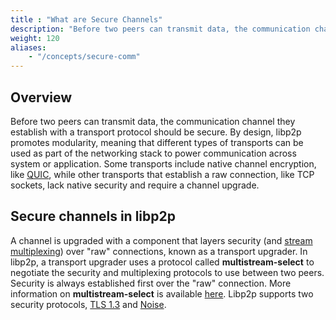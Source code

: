 ```yaml
---
title : "What are Secure Channels"
description: "Before two peers can transmit data, the communication channel they established with a transport protocol should be secure. Learn about secure channels in libp2p."
weight: 120
aliases:
    - "/concepts/secure-comm"
---
```


## Overview

Before two peers can transmit data, the communication channel they
establish with a transport protocol should be secure. By design,
libp2p promotes modularity, meaning that different types of transports
can be used as part of the networking stack to power communication across
system or application. Some transports include native channel encryption,
like [QUIC](../transports/quic), while other transports that establish a
raw connection, like TCP sockets, lack native security and require a channel
upgrade.

## Secure channels in libp2p

A channel is upgraded with a component that layers security (and
[stream multiplexing](../multiplex/overview)) over "raw" connections, known
as a transport upgrader. In libp2p, a transport upgrader uses a protocol
called **multistream-select** to negotiate the security and multiplexing protocols
to use between two peers. Security is always established first over the "raw"
connection. More information on **multistream-select** is available
[here](https://github.com/libp2p/specs/blob/master/connections/README.md#multistream-select).
Libp2p supports two security protocols, [TLS 1.3](tls) and [Noise](noise).
